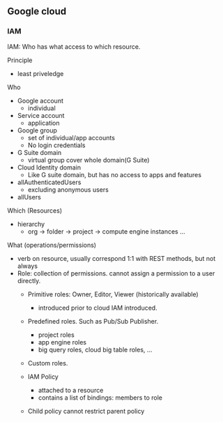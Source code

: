 ## Google cloud

### IAM
IAM: Who has what access to which resource.

Principle
* least priveledge

Who
* Google account
    * individual
* Service account
    * application
* Google group
    * set of individual/app accounts
    * No login credentials
* G Suite domain
    * virtual group cover whole domain(G Suite)
* Cloud Identity domain
    * Like G suite domain, but has no access to apps and features
* allAuthenticatedUsers
    * excluding anonymous users
* allUsers

Which (Resources)
* hierarchy
    * org -> folder -> project -> compute engine instances ...
    
What (operations/permissions)
* verb on resource, usually correspond 1:1 with REST methods, but not always
* Role: collection of permissions. cannot assign a permission to a user directly.
    * Primitive roles: Owner, Editor, Viewer (historically available)
        * introduced prior to cloud IAM introduced.
    * Predefined roles. Such as Pub/Sub Publisher.
        * project roles
        * app engine roles
        * big query roles, cloud big table roles, ...
    * Custom roles.
    * IAM Policy
        * attached to a resource
        * contains a list of  bindings: members to role
        
    * Child policy cannot restrict parent policy